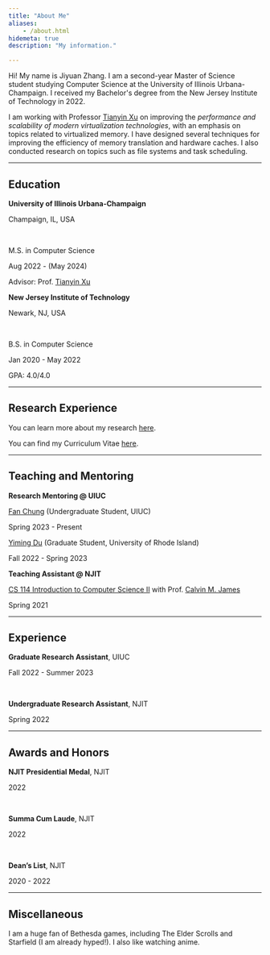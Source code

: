 ```yaml
---
title: "About Me"
aliases:
    - /about.html
hidemeta: true
description: "My information."

---
```


Hi! My name is Jiyuan Zhang. I am a second-year Master of Science student studying Computer Science at the University of Illinois Urbana-Champaign. I received my Bachelor's degree from the New Jersey Institute of Technology in 2022.

I am working with Professor [Tianyin Xu](https://tianyin.github.io/) on improving the _performance and scalability of modern virtualization technologies_, with an emphasis on topics related to virtualized memory. I have designed several techniques for improving the efficiency of memory translation and hardware caches. I also conducted research on topics such as file systems and task scheduling.

---

## Education

<p class="text-left"><b>University of Illinois Urbana-Champaign</b></p> <p class="text-right">Champaign, IL, USA</p>
<br/>
<p class="text-left">M.S. in Computer Science</p> <p class="text-right">Aug 2022 - (May 2024)</p>

Advisor: Prof. [Tianyin Xu](https://tianyin.github.io/)

<p class="text-left"><b>New Jersey Institute of Technology</b></p> <p class="text-right">Newark, NJ, USA</p>
<br/>
<p class="text-left">B.S. in Computer Science</p> <p class="text-right">Jan 2020 - May 2022</p>

GPA: 4.0/4.0

---

## Research Experience

You can learn more about my research [here](/researcher/).

You can find my Curriculum Vitae [here](/cv.pdf).

---

## Teaching and Mentoring

__Research Mentoring @ UIUC__

<p class="text-left"><a href="https://www.linkedin.com/in/fan-chung-8637741a4/">Fan Chung</a> (Undergraduate Student, UIUC)</p> <p class="text-right">Spring 2023 - Present</p>

<p class="text-left"><a href="https://www.linkedin.com/in/yiming-du-901428214">Yiming Du</a> (Graduate Student, University of Rhode Island)</p> <p class="text-right">Fall 2022 - Spring 2023</p>

__Teaching Assistant @ NJIT__

<p class="text-left"><a href="https://digitalcommons.njit.edu/cgi/viewcontent.cgi?article=1068&context=cs-syllabi">CS 114 Introduction to Computer Science II</a> with Prof. <a href="https://people.njit.edu/faculty/calvin">Calvin M. James</a></p> <p class="text-right">Spring 2021</p>

---

## Experience

<p class="text-left"><b>Graduate Research Assistant</b>, UIUC</p> <p class="text-right">Fall 2022 - Summer 2023</p>
<br/>
<p class="text-left"><b>Undergraduate Research Assistant</b>, NJIT</p> <p class="text-right">Spring 2022</p>

---

## Awards and Honors

<p class="text-left"><b>NJIT Presidential Medal</b>, NJIT</p> <p class="text-right">2022</p>
<br/>
<p class="text-left"><b>Summa Cum Laude</b>, NJIT</p> <p class="text-right">2022</p>
<br/>
<p class="text-left"><b>Dean’s List</b>, NJIT</p> <p class="text-right">2020 - 2022</p>

---

## Miscellaneous

I am a huge fan of Bethesda games, including The Elder Scrolls and Starfield (I am already hyped!). I also like watching anime.
